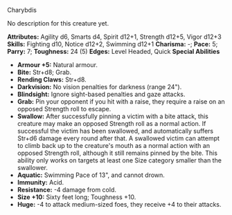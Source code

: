 Charybdis

No description for this creature yet.

**Attributes:** Agility d6, Smarts d4, Spirit d12+1, Strength d12+5,
Vigor d12+3
**Skills:** Fighting d10, Notice d12+2, Swimming d12+1
**Charisma:** -; **Pace:** 5; **Parry:** 7; **Toughness:** 24 (5)
**Edges:** Level Headed, Quick
**Special Abilities**
- **Armour +5:** Natural armour.
- **Bite:** Str+d8; Grab.
- **Rending Claws:** Str+d8.
- **Darkvision:** No vision penalties for darkness (range 24").
- **Blindsight:** Ignore sight-based penalties and gaze attacks.
- **Grab:** Pin your opponent if you hit with a raise, they require a
raise on an opposed Strength roll to escape.
- **Swallow:** After successfully pinning a victim with a bite attack,
this creature may make an opposed Strength roll as a normal action. If
successful the victim has been swallowed, and automatically suffers
Str+d6 damage every round after that. A swallowed victim can attempt to
climb back up to the creature's mouth as a normal action with an
opposed Strength roll, although it still remains pinned by the bite.
This ability only works on targets at least one Size category smaller
than the swallower.
- **Aquatic:** Swimming Pace of 13", and cannot drown.
- **Immunity:** Acid.
- **Resistance:** -4 damage from cold.
- **Size +10:** Sixty feet long; Toughness +10.
- **Huge:** -4 to attack medium-sized foes, they receive +4 to their
attacks.

